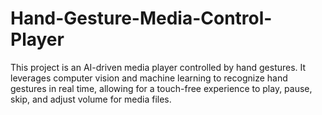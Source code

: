 # Hand-Gesture-Media-Control-Player
This project is an AI-driven media player controlled by hand gestures. It leverages computer vision and machine learning to recognize hand gestures in real time, allowing for a touch-free experience to play, pause, skip, and adjust volume for media files.

